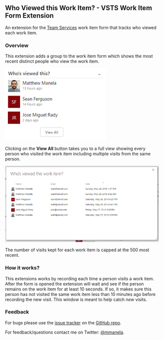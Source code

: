 ## Who Viewed this Work Item? - VSTS Work Item Form Extension ##

An extension for the [Team Services](https://www.visualstudio.com/en-us/products/visual-studio-team-services-vs.aspx) work item form that tracks who viewed each work item.


### Overview

This extension adds a group to the work item form which shows the most recent distinct people who view the work item. 

![Group](img/GroupExample.png)


Clicking on the __View All__ button takes you to a full view showing every person who visited the work item including multiple visits from the same person. 



![ViewAll](img/ViewAllExample.png)

The number of visits kept for each work item is capped at the 500 most recent. 


### How it works?

This extensions works by recording each time a person visits a work item. After the form is opened the extension will
wait and see if the person remains on the work item for at least 10 seconds. If so, it makes sure this person has not visited the same work item less than 10 minutes ago before recording the new visit. 
This window is meant to help catch *new* visits.


### Feedback

For bugs please use the [issue tracker](https://github.com/mmanela/vsts-workitem-recentlyviewed/issues) on the [GitHub repo](https://github.com/mmanela/vsts-workitem-recentlyviewed).

For feedback/questions contact me on Twitter: [@mmanela](https://twitter.com/mmanela).